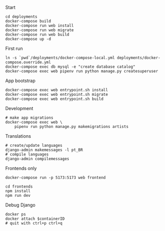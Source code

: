 
Start

    cd deployments
    docker-compose build
    docker-compose run web install
    docker-compose run web migrate
    docker-compose run web build
    docker-compose up -d

First run

    ln -s `pwd`/deployments/docker-compose-local.yml deployments/docker-compose.override.yml
    docker-compose exec db mysql -e "create database catalog"
    docker-compose exec web pipenv run python manage.py createsuperuser

App bootstrap

    docker-compose exec web entrypoint.sh install
    docker-compose exec web entrypoint.sh migrate
    docker-compose exec web entrypoint.sh build

Development

    # make app migrations
    docker-compose exec web \
        pipenv run python manage.py makemigrations artists

Translations

    # create/update languages
    django-admin makemessages -l pt_BR
    # compile languages
    django-admin compilemessages

Frontends only

    docker-compose run -p 5173:5173 web frontend

    cd frontends
    npm install
    npm run dev

Debug Django

    docker ps
    docker attach $containerID
    # quit with ctrl+p ctrl+q